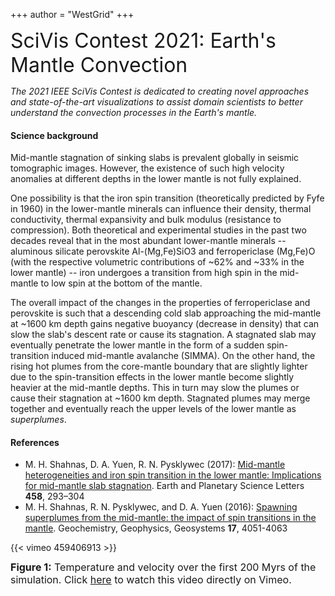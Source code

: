 +++
author = "WestGrid"
+++

<font size="6"> SciVis Contest 2021: Earth's Mantle Convection </font>

*The 2021 IEEE SciVis Contest is dedicated to creating novel approaches and state-of-the-art visualizations to assist
domain scientists to better understand the convection processes in the Earth's mantle.*

#### Science background

Mid-mantle stagnation of sinking slabs is prevalent globally in seismic tomographic images. However, the existence of
such high velocity anomalies at different depths in the lower mantle is not fully explained.

One possibility is that the iron spin transition (theoretically predicted by Fyfe in 1960) in the lower-mantle minerals
can influence their density, thermal conductivity, thermal expansivity and bulk modulus (resistance to
compression). Both theoretical and experimental studies in the past two decades reveal that in the most abundant
lower-mantle minerals -- aluminous silicate perovskite Al-(Mg,Fe)SiO3 and ferropericlase (Mg,Fe)O (with the respective
volumetric contributions of ~62% and ~33% in the lower mantle) -- iron undergoes a transition from high spin in the
mid-mantle to low spin at the bottom of the mantle.

<!-- While there is a monotonic increase in the mantle density due to the electronic transition in Fe from mid-mantle to the -->
<!-- core-mantle boundary (CMB), the influence of spin transition at mid-mantle depths is complex. In ferropericlase the -->
<!-- transition causes an increase in thermal expansivity and softening in the elastic moduli (decrease in the bulk -->
<!-- modulus). Although there is no yet robust experimental evidence for spin-transition induced density change in the -->
<!-- perovskite (Pv) phase, the spin transition in the octahedral (B) site in Al-free perovskite causes a bulk modulus -->
<!-- hardening (increase in the bulk modulus) in the mineral in the mixed spin state. -->

The overall impact of the changes in the properties of ferropericlase and perovskite is such that a descending cold slab
approaching the mid-mantle at ~1600 km depth gains negative buoyancy (decrease in density) that can slow the slab's
descent rate or cause its stagnation. A stagnated slab may eventually penetrate the lower mantle in the form of a sudden
spin-transition induced mid-mantle avalanche (SIMMA). On the other hand, the rising hot plumes from the core-mantle
boundary that are slightly lighter due to the spin-transition effects in the lower mantle become slightly heavier at the
mid-mantle depths. This in turn may slow the plumes or cause their stagnation at ~1600 km depth. Stagnated plumes may
merge together and eventually reach the upper levels of the lower mantle as *superplumes*.





<!-- Thomas: Eddies are clockwise or counter-clockwise circular movements of water that play a major role in transporting -->
<!-- energy and biogeochemical particles in the ocean. We use a high-resolution Massachusetts Institute of Technology general -->
<!-- circulation model (MITgcm), together with remote sensing satellite observations, to simulate and study the circulation -->
<!-- dynamics and to investigate the eddy activities of the Red Sea. Given the narrow nature of the basin, many eddies can -->
<!-- occupy more than half of the Red Sea width, providing rapid transport of organisms and nutrients along the coastline and -->
<!-- between the african and Arabian Peninsula coasts. These marine ‘whirlpools’ are much more frequent than what had been -->
<!-- previously thought, profoundly affecting the social and economic lives of people living in the surrounding countries. -->
<!-- Thomas: Advanced visualization techniques should enable for better detection capabilities and deeper knowledge of how -->
<!-- regularly these eddies occur and how they behave. This will, in particular, help investigating oceanic dynamics across -->
<!-- different scales and improve local ocean forecasts, as well as provide tools for the coastguard to undertake -->
<!-- search-and-rescues, the authorities to plan for oil spills responses or concentrate discharges, and to formulate -->
<!-- conservation plans. -->




#### References

- M. H. Shahnas, D. A. Yuen, R. N. Pysklywec (2017): [Mid-mantle heterogeneities and iron spin transition in the lower mantle: Implications for mid-mantle slab stagnation](http://dx.doi.org/10.1016/j.epsl.2016.10.052). Earth and Planetary Science Letters **458**, 293–304
- M. H. Shahnas, R. N. Pysklywec, and D. A. Yuen (2016): [Spawning superplumes from the mid-mantle: the impact of spin transitions in the mantle](https://doi.org/10.1002/2016GC006509). Geochemistry, Geophysics, Geosystems **17**, 4051-4063



<!-- - Shahnas, M.H., R.N. Pysklywec, J.F. Justo, D. A. Yuen, and (2017), Spin transition-induced anomalies in the lower -->
<!--   mantle: implications for mid-mantle partial layering, Geophys. J. Int., 210, 765–773, doi: 10.1093/gji/ggx198. -->

<!-- - Shahnas, M.H., W. R. Peltier, (2015), The impacts of mantle phase transitions and the iron spin crossover in -->
<!--   ferropericlase on convective mixing—is the evidence for compositional convection definitive? New results from a -->
<!--   Yin-Yang overset grid-based control volume model, Journal of Geophysical Research-Solid Earth, 10.1002/2015JB012064. -->

<!-- - Shahnas, M.H., W. R. Peltier, Z. Wu, and R.Wentzcovitch, (2011), The High Pressure Electronic Spin Transition in Iron: -->
<!--   Potential Impacts upon Mantle Mixing, Journal of Geophysical Research, Vol. 116, B08205, doi:10.1029/2010JB007965. -->

<!-- - Shahnas, M.H. et al., (2011), The High Pressure Electronic Spin Transition in Iron: Potential Impacts upon Mantle -->
<!--   Mixing, Research Highlights, Nature Geoscience, Vol. 4. -->




{{< vimeo 459406913 >}}

<!-- <div class="flex-video"> -->
<!-- 	<iframe width="760" height="505" src="https://player.vimeo.com/video/459406913" frameborder="0" -->
<!-- 	allow="accelerometer; autoplay; encrypted-media; gyroscope; picture-in-picture" -->
<!-- 	allowFullScreen mozallowfullscreen webkitAllowFullScreen></iframe> -->
<!-- </div> -->

<p style="line-height: 1.2;"> <font size="3"> <b>Figure 1:</b> Temperature and velocity over the first 200 Myrs of the
simulation. Click <a href="https://vimeo.com/459406913" target="_blank">here</a> to watch this video directly on
Vimeo. </font> </p>









<!-- Compute Canada is partnering with IEEE Vis to co-host the IEEE SciVis Contest in 2021. For Compute Canada it is a great -->
<!-- international marketing opportunity and the ability to reach for submissions from outside Canada. -->

<!-- We are looking for a 3D scientific dataset that can be used for this competition. The dataset should fit these criteria: -->

<!-- 1. The dataset must be unrestricted, public release without any IP issues. -->
<!-- 1. The dataset should be sufficiently challenging and potentially leading to a beautiful visualization, but easy to -->
<!--    understand for non-domain specialists. -->
<!-- 1. The dataset cannot be too large, so that one does not require HPC resources to analyze/visualize it. A time-dependent -->
<!--    simulation where each timestep is under ~4-8 GB is probably Ok. -->
<!-- 1. Ideally, the data should be from a domain different from the [last few IEEE SciVis contests](../previous). -->

<!-- If you a researcher with an interesting dataset for this Contest, or you recently worked with a researcher who you think -->
<!-- might have such a dataset, please [let us know](mailto:alex.razoumov@westgrid.ca). -->

<!-- <\!-- The details -- dataset, timeline, website -- of the 2021 Contest will be announced at the IEEE Vis conference (online -\-> -->
<!-- <\!-- this year) in October 2020. So, over the next 1.5 months we need your help to reach out to Compute Canada researchers -\-> -->
<!-- <\!-- running numerical simulations to find several good dataset candidates and then pick one for this competition. -\-> -->

<!-- <\!-- IEEE has been running their Visualization Contests since 2004, while Compute Canada has been running the Visualize This -\-> -->
<!-- <\!-- challenge since 2016. This joint contest is an exciting way to combine our efforts for one year in 2021.  -\-> -->

<!-- --- -->

<!-- **Benefits for domain scientists:** -->

<!-- 1. An opportunity to advertise your work both in Canada and internationally: -->
<!--     1. the challenge will be presented at the IEEE Vis Conference 2020 (online), -->
<!--     1. the dataset will be described on our website, -->
<!--     1. there will be a separate session at IEEE Vis 2021 (October next year) dedicated to the results of the Contest, and -->
<!--     1. the winner will be invited to submit a paper on their visualization technique to IEEE Computer Graphics and -->
<!--        Applications (see the 2019 paper [here](https://ieeexplore.ieee.org/document/9126163)). -->
<!-- 1. You will have someone create a stunning visualization showcasing your research. -->
<!-- 1. This is a chance to crowdsource innovative visualization ideas and to apply new visualization techniques to your data. -->

<!-- The domain scientist will provide the dataset along with some background material (how to work with the data and the -->
<!-- problem description), will help us define the visualization-related tasks, and will also help in judging all -->
<!-- submissions. -->
